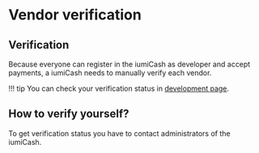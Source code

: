# Vendor verification

## Verification

Because everyone can register in the iumiCash as developer and accept payments,
a iumiCash needs to manually verify each vendor.

!!! tip
    You can check your verification status in [development page].

## How to verify yourself?

To get verification status you have to contact administrators of the iumiCash.


[development page]: ../vendors/development_page.md
